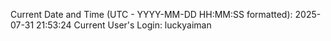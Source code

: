 Current Date and Time (UTC - YYYY-MM-DD HH:MM:SS formatted): 2025-07-31 21:53:24
Current User's Login: luckyaiman
